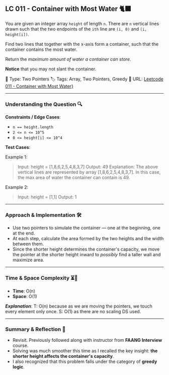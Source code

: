 ## LC 011 - Container with Most Water 🐈‍⬛

You are given an integer array `height` of length `n`. There are `n` vertical lines drawn such that the two endpoints of the `ith` line are `(i, 0)` and `(i, height[i])`.

Find two lines that together with the x-axis form a container, such that the container contains the most water.

Return the _maximum amount of water a container can store_.

**Notice** that you may not slant the container.

🧩 Type: Two Pointers
🏷️ Tags: Array, Two Pointers, Greedy
🔗 URL: [Leetcode 011 - Container with Most Water}](https://leetcode.com/problems/container-with-most-water/description/)

---

### Understanding the Question 🔍

**Constraints / Edge Cases**:

- `n == height.length`
- `2 <= n <= 10^5`
- `0 <= height[i] <= 10^4`

**Test Cases**:

Example 1:

> Input: height = [1,8,6,2,5,4,8,3,7]
> Output: 49
> Explanation: The above vertical lines are represented by array [1,8,6,2,5,4,8,3,7]. In this case, the max area of water the container can contain is 49.

Example 2:

> Input: height = [1,1]
> Output: 1

---

### Approach & Implementation 🛠️

- Use two pointers to simulate the container — one at the beginning, one at the end.
- At each step, calculate the area formed by the two heights and the width between them.
- Since the shorter height determines the container's capacity, we move the pointer at the shorter height inward to _possibly_ find a taller wall and maximize area.

---

### Time & Space Complexity ⏳🌌

- **Time**: O(n)
- **Space**: O(1)

**_Explanation_**:
T: O(n) because as we are moving the pointers, we touch every element only once.
S: O(1) as there are no scaling DS used.

---

### Summary & Reflection 💭

- Revisit. Previously followed along with instructor from **FAANG Interview** course.
- Solving was much smoother this time as I recalled the key insight: **the shorter height affects the container's capacity**.
- I also recognized that this problem falls under the category of **greedy logic**.
